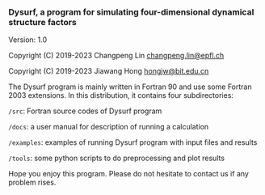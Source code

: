 ### **Dysurf**, a program for simulating four-dimensional dynamical structure factors

Version: 1.0

Copyright (C) 2019-2023 Changpeng Lin <changpeng.lin@epfl.ch>

Copyright (C) 2019-2023 Jiawang Hong <hongjw@bit.edu.cn>

The Dysurf program is mainly written in Fortran 90 and use some Fortran 2003 extensions.
In this distribution, it contains four subdirectories:

`/src`: Fortran source codes of Dysurf program

`/docs`: a user manual for description of running a calculation

`/examples`: examples of running Dysurf program with input files and results

`/tools`: some python scripts to do preprocessing and plot results

Hope you enjoy this program. Please do not hesitate to contact us if any problem rises.

